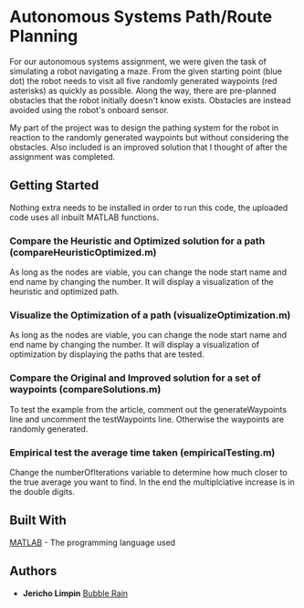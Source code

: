 # Autonomous Systems Path/Route Planning

For our autonomous systems assignment, we were given the task of simulating a robot navigating a maze. From the given starting point (blue dot) the robot needs to visit all five randomly generated waypoints (red asterisks) as quickly as possible. Along the way, there are pre-planned obstacles that the robot initially doesn't know exists. Obstacles are instead avoided using the robot's onboard sensor.

My part of the project was to design the pathing system for the robot in reaction to the randomly generated waypoints but without considering the obstacles. Also included is an improved solution that I thought of after the assignment was completed.


## Getting Started

Nothing extra needs to be installed in order to run this code, the uploaded code uses all inbuilt MATLAB functions.


### Compare the Heuristic and Optimized solution for a path (compareHeuristicOptimized.m)

As long as the nodes are viable, you can change the node start name and end name by changing the number. It will display a visualization of the heuristic and optimized path.

### Visualize the Optimization of a path (visualizeOptimization.m)

As long as the nodes are viable, you can change the node start name and end name by changing the number. It will display a visualization of optimization by displaying the paths that are tested.

### Compare the Original and Improved solution for a set of waypoints (compareSolutions.m)

To test the example from the article, comment out the generateWaypoints line and uncomment the testWaypoints line. Otherwise the waypoints are randomly generated.

### Empirical test the average time taken (empiricalTesting.m)

Change the numberOfIterations variable to determine how much closer to the true average you want to find. In the end the multiplciative increase is in the double digits.

## Built With

[MATLAB](https://au.mathworks.com/) - The programming language used


## Authors

* **Jericho Limpin** [Bubble Rain](https://github.com/Bubble-Rain)
